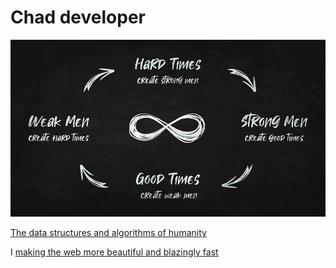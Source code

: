 # Chad developer

![strong men weak men time](strong%20men%20weak%20men%20time.png)

[The data structures and algorithms of humanity](The%20data%20structures%20and%20algorithms%20of%20humanity.md)

I [making the web more beautiful and blazingly fast](making%20the%20web%20more%20beautiful%20and%20blazingly%20fast.md)